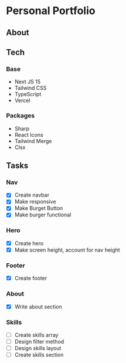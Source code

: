 # Personal Portfolio

## About

## Tech

### Base

- Next JS 15
- Tailwind CSS
- TypeScript
- Vercel

### Packages

- Sharp
- React Icons
- Tailwind Merge
- Clsx

## Tasks

### Nav

- [x] Create navbar
- [x] Make responsive
- [x] Make Burget Button
- [x] Make burger functional

### Hero

- [x] Create hero
- [x] Make screen height, account for nav height

### Footer

- [x] Create footer

### About

- [x] Write about section

### Skills

- [ ] Create skills array
- [ ] Design filter method
- [ ] Design skills layout
- [ ] Create skills section
